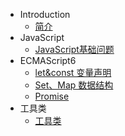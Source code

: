 <!-- docs/_sidebar.md -->

* Introduction
    * [简介](README.md)
* JavaScript
    * [JavaScript基础问题](/javascript/base.md)
* ECMAScript6
    * [let&const 变量声明](/es6/readme.md)
    * [Set、Map 数据结构](/es6/set-map.md)
    * [Promise](/es6/promise.md)
* 工具类
    * [工具类](/util/readme.md)